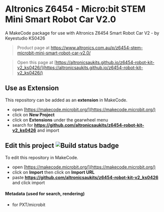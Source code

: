 # Altronics Z6454 - Micro:bit STEM Mini Smart Robot Car V2.0

A MakeCode package for use with Altronics Z6454 Smart Robot Car V2 - by Keyestudio KS0426

> Product page at https://www.altronics.com.au/p/z6454-stem-microbit-mini-smart-robot-car-v2.0/


> Open this page at [https://altronicsaukits.github.io/z6454-robot-kit-v2_ks0426/](https://altronicsaukits.github.io/z6454-robot-kit-v2_ks0426/)

## Use as Extension

This repository can be added as an **extension** in MakeCode.

* open [https://makecode.microbit.org/](https://makecode.microbit.org/)
* click on **New Project**
* click on **Extensions** under the gearwheel menu
* search for **https://github.com/altronicsaukits/z6454-robot-kit-v2_ks0426** and import

## Edit this project ![Build status badge](https://github.com/altronicsaukits/z6454-robot-kit-v2_ks0426/workflows/MakeCode/badge.svg)

To edit this repository in MakeCode.

* open [https://makecode.microbit.org/](https://makecode.microbit.org/)
* click on **Import** then click on **Import URL**
* paste **https://github.com/altronicsaukits/z6454-robot-kit-v2_ks0426** and click import

#### Metadata (used for search, rendering)

* for PXT/microbit
<script src="https://makecode.com/gh-pages-embed.js"></script><script>makeCodeRender("{{ site.makecode.home_url }}", "{{ site.github.owner_name }}/{{ site.github.repository_name }}");</script>
